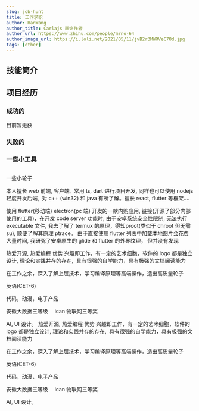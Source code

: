 ```yaml
---
slug: job-hunt
title: 工作求职
author: HanWang
author_title: Carlajs 画饼作者
author_url: https://www.zhihu.com/people/mrno-64
author_image_url: https://i.loli.net/2021/05/11/jvB2r3MWRVeC7Od.jpg
tags: [other]
---
```


## 技能简介

## 项目经历

### 成功的

目前暂无获

### 失败的

### 一些小工具

##

一些小轮子

本人擅长 web 前端, 客户端,  常用 ts, dart 进行项目开发, 同样也可以使用 nodejs 轻度开发后端,  对 c++ (win32) 和 java 有所了解。擅长 react, flutter 等框架....

使用 flutter(移动端) electron(pc 端) 开发的一款内购应用, 链接(开源了部分内部使用的工具)，在开发 code server 功能时, 由于安卓系统安全性限制, 无法执行 executable 文件, 我去了解了 termux 的原理，得知proot(类似于 chroot 但无需 su), 顺便了解其原理 ptrace。 由于直接使用 flutter 列表中加载本地图片会花费大量时间, 我研究了安卓原生的 glide 和 flutter 的外界纹理， 但并没有发现

热爱开源, 热爱编程
优势 兴趣即工作，有一定的艺术细胞，软件的 logo 都是独立设计, 理论和实践并存的存在, 
具有很强的自学能力，具有极强的文档阅读能力

在工作之余，深入了解上层技术，学习编译原理等高端操作，造出高质量轮子

英语(CET-6)

代码，动漫，电子产品

安徽大数据三等级　 ican 物联网三等奖

AI, UI 设计。
热爱开源, 热爱编程
优势 兴趣即工作，有一定的艺术细胞，软件的 logo 都是独立设计, 理论和实践并存的存在, 
具有很强的自学能力，具有极强的文档阅读能力

在工作之余，深入了解上层技术，学习编译原理等高端操作，造出高质量轮子

英语(CET-6)

代码，动漫，电子产品

安徽大数据三等级　 ican 物联网三等奖

AI, UI 设计。
